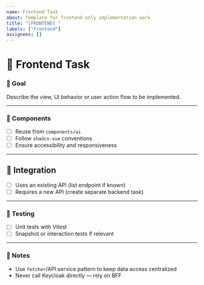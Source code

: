 ```yaml
---
name: Frontend Task
about: Template for frontend-only implementation work
title: "[FRONTEND] "
labels: ["frontend"]
assignees: []
---
```


# 🎨 Frontend Task
### 🧩 Goal

Describe the view, UI behavior or user action flow to be implemented.

---

### 🧱 Components

- [ ] Reuse from `components/ui`
- [ ] Follow `shadcn-vue` conventions
- [ ] Ensure accessibility and responsiveness

---

## 🔌 Integration

- [ ] Uses an existing API (list endpoint if known)
- [ ] Requires a new API (create separate backend task)
---

### 🧪 Testing

- [ ] Unit tests with Vitest
- [ ] Snapshot or interaction tests if relevant

---

### 📎 Notes

- Use `fetcher`/API service pattern to keep data access centralized
- Never call Keycloak directly — rely on BFF
